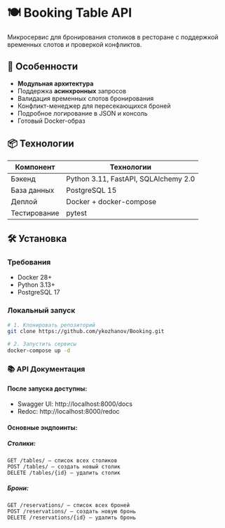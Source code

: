 # 🍽️ Booking Table API

Микросервис для бронирования столиков в ресторане с поддержкой временных слотов и проверкой конфликтов.

## 🚀 Особенности

- **Модульная архитектура**
- Поддержка **асинхронных** запросов
- Валидация временных слотов бронирования
- Конфликт-менеджер для пересекающихся броней
- Подробное логирование в JSON и консоль
- Готовый Docker-образ

## 📦 Технологии

| Компонент       | Технологии                          |
|-----------------|-------------------------------------|
| Бэкенд         | Python 3.11, FastAPI, SQLAlchemy 2.0 |
| База данных    | PostgreSQL 15                       |
| Деплой         | Docker + docker-compose             |
| Тестирование   | pytest                              |

## 🛠 Установка

### Требования
- Docker 28+
- Python 3.13+
- PostgreSQL 17

### Локальный запуск
```bash
# 1. Клонировать репозиторий
git clone https://github.com/ykozhanov/Booking.git

# 2. Запустить сервисы
docker-compose up -d
```

### 📚 API Документация

#### После запуска доступны:

* Swagger UI: http://localhost:8000/docs
* Redoc: http://localhost:8000/redoc

#### Основные эндпоинты:

##### Столики:
    GET /tables/ — список всех столиков
    POST /tables/ — создать новый столик
    DELETE /tables/{id} — удалить столик

##### Брони:
    GET /reservations/ — список всех броней
    POST /reservations/ — создать новую бронь
    DELETE /reservations/{id} — удалить бронь